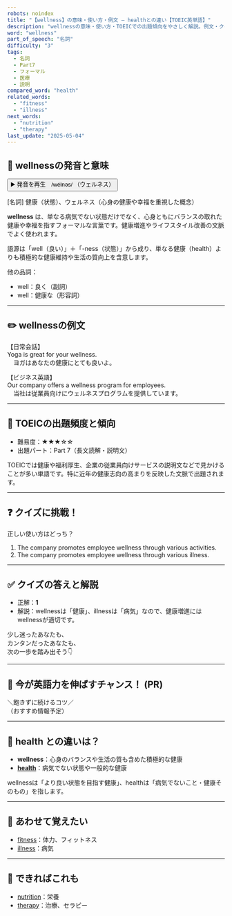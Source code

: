 ```yaml
---
robots: noindex
title: "【wellness】の意味・使い方・例文 ― healthとの違い【TOEIC英単語】"
description: "wellnessの意味・使い方・TOEICでの出題傾向をやさしく解説。例文・クイズ付きでhealthとの違いもわかりやすく学べます。"
word: "wellness"
part_of_speech: "名詞"
difficulty: "3"
tags:
  - 名詞
  - Part7
  - フォーマル
  - 医療
  - 説明
compared_word: "health"
related_words:
  - "fitness"
  - "illness"
next_words:
  - "nutrition"
  - "therapy"
last_update: "2025-05-04"
---
```


## 🔰 wellnessの発音と意味

<button class="play-audio" onclick="playTTS('wellness')">
  <span class="play-audio-main">
    ▶️ 発音を再生　/wélnəs/
  </span>
  <span class="play-audio-sub">
    （ウェルネス）
  </span>
</button>

[名詞] 健康（状態）、ウェルネス（心身の健康や幸福を重視した概念）

**wellness** は、単なる病気でない状態だけでなく、心身ともにバランスの取れた健康や幸福を指すフォーマルな言葉です。健康増進やライフスタイル改善の文脈でよく使われます。

語源は「well（良い）」＋「-ness（状態）」から成り、単なる健康（health）よりも積極的な健康維持や生活の質向上を含意します。

他の品詞：  
- well：良く（副詞）
- well：健康な（形容詞）

---

## ✏️ wellnessの例文

【日常会話】  
Yoga is great for your wellness.  
　ヨガはあなたの健康にとても良いよ。

【ビジネス英語】  
Our company offers a wellness program for employees.  
　当社は従業員向けにウェルネスプログラムを提供しています。

---

## 🎯 TOEICの出題頻度と傾向

- 難易度：★★★☆☆
- 出題パート：Part 7（長文読解・説明文）

TOEICでは健康や福利厚生、企業の従業員向けサービスの説明文などで見かけることが多い単語です。特に近年の健康志向の高まりを反映した文脈で出題されます。

---

## ❓ クイズに挑戦！

正しい使い方はどっち？

1. The company promotes employee wellness through various activities.  
2. The company promotes employee wellness through various illness.

---

## ✅ クイズの答えと解説

- 正解：**1**
- 解説：wellnessは「健康」、illnessは「病気」なので、健康増進にはwellnessが適切です。

少し迷ったあなたも、  
カンタンだったあなたも、  
次の一歩を踏み出そう👇️

---

## 🚀 今が英語力を伸ばすチャンス！ (PR)

<div class="info-center">
＼飽きずに続けるコツ／<br>  
（おすすめ情報予定）
</div>

---

## 🤔  health との違いは？

- **wellness**：心身のバランスや生活の質も含めた積極的な健康
- **[health](/health)**：病気でない状態や一般的な健康

wellnessは「より良い状態を目指す健康」、healthは「病気でないこと・健康そのもの」を指します。

---

## 🧩 あわせて覚えたい

- [fitness](/fitness)：体力、フィットネス
- [illness](/illness)：病気

---

## 📖 できればこれも

- [nutrition](/nutrition)：栄養
- [therapy](/therapy)：治療、セラピー

<!-- cvid: aid20_bid27 -->
